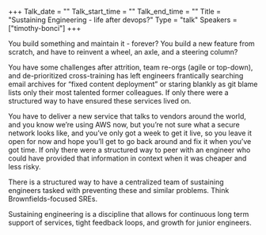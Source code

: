 +++
Talk_date = ""
Talk_start_time = ""
Talk_end_time = ""
Title = "Sustaining Engineering - life after devops?"
Type = "talk"
Speakers = ["timothy-bonci"]
+++

You build something and maintain it - forever? You build a new feature from scratch, and have to reinvent a wheel, an axle, and a steering column?

You have some challenges after attrition, team re-orgs (agile or top-down), and de-prioritized cross-training has left engineers frantically searching email archives for “fixed content deployment” or staring blankly as git blame lists only their most talented former colleagues. If only there were a structured way to have ensured these services lived on.

You have to deliver a new service that talks to vendors around the world, and you know we’re using AWS now, but you’re not sure what a secure network looks like, and you’ve only got a week to get it live, so you leave it open for now and hope you’ll get to go back around and fix it when you’ve got time. If only there were a structured way to peer with an engineer who could have provided that information in context when it was cheaper and less risky.

There is a structured way to have a centralized team of sustaining engineers tasked with preventing these and similar problems. Think Brownfields-focused SREs.

Sustaining engineering is a discipline that allows for continuous long term support of services, tight feedback loops, and growth for junior engineers.
